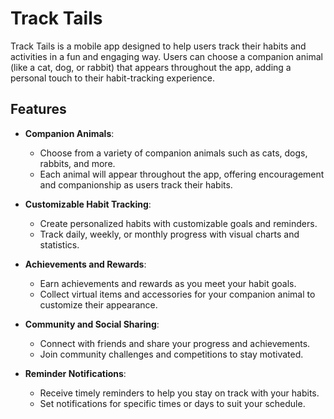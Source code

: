 # Track Tails

Track Tails is a mobile app designed to help users track their habits and activities in a fun and engaging way. Users can choose a companion animal (like a cat, dog, or rabbit) that appears throughout the app, adding a personal touch to their habit-tracking experience.

## Features

-   **Companion Animals**:

    -   Choose from a variety of companion animals such as cats, dogs, rabbits, and more.
    -   Each animal will appear throughout the app, offering encouragement and companionship as users track their habits.

-   **Customizable Habit Tracking**:

    -   Create personalized habits with customizable goals and reminders.
    -   Track daily, weekly, or monthly progress with visual charts and statistics.

-   **Achievements and Rewards**:

    -   Earn achievements and rewards as you meet your habit goals.
    -   Collect virtual items and accessories for your companion animal to customize their appearance.

-   **Community and Social Sharing**:

    -   Connect with friends and share your progress and achievements.
    -   Join community challenges and competitions to stay motivated.

-   **Reminder Notifications**:
    -   Receive timely reminders to help you stay on track with your habits.
    -   Set notifications for specific times or days to suit your schedule.
